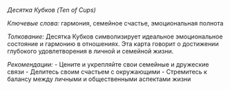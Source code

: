 *Десятка Кубков \(Ten of Cups\)*

*Ключевые слова:* гармония, семейное счастье, эмоциональная полнота

*Толкование:* 
Десятка Кубков символизирует идеальное эмоциональное состояние и гармонию в отношениях\. Эта карта говорит о достижении глубокого удовлетворения в личной и семейной жизни\.

*Рекомендации:*
\- Цените и укрепляйте свои семейные и дружеские связи
\- Делитесь своим счастьем с окружающими
\- Стремитесь к балансу между личными и общественными аспектами жизни
